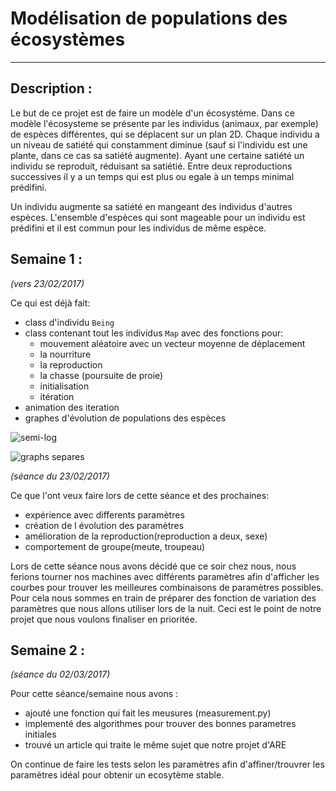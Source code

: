 # Modélisation de populations des écosystèmes
----------------------------------------------------------------------------

## Description :

Le but de ce projet est de faire un modèle d'un écosystème. Dans ce modèle l'écosysteme se présente par les individus (animaux, par exemple) de espèces différentes, qui se déplacent sur un plan 2D. Chaque individu a un niveau de satiété qui constamment diminue (sauf si l'individu est une plante, dans ce cas sa satiété augmente). Ayant une certaine satiété un individu se reproduit, réduisant sa satiétié. Entre deux reproductions successives il y a un temps qui est plus ou egale à un temps minimal prédifini.

Un individu augmente sa satiété en mangeant des individus d'autres espèces. L'ensemble d'espèces qui sont mageable pour un individu est prédifini et il est commun pour les individus de même espèce.

## Semaine 1 :
*(vers 23/02/2017)*

Ce qui est déjà fait:
* class d'individu <code>Being</code>
* class contenant tout les individus <code>Map</code> avec des fonctions pour:
  - mouvement aléatoire avec un vecteur moyenne de déplacement
  - la nourriture
  - la reproduction
  - la chasse (poursuite de proie)
  - initialisation
  - itération
* animation des iteration
* graphes d'évolution de populations des espèces

![semi-log](https://github.com/findooshka/ecosystem-model/blob/master/graphics/semi_log.png)

![graphs separes](https://github.com/findooshka/ecosystem-model/blob/master/graphics/separate.png)

*(séance du 23/02/2017)*

Ce que l'ont veux faire lors de cette séance et des prochaines:
* expérience avec differents paramètres
* création de l évolution des paramètres
* amélioration de la reproduction(reproduction a deux, sexe)
* comportement de groupe(meute, troupeau)


Lors de cette séance nous avons décidé que ce soir chez nous, nous ferions tourner nos machines avec différents paramètres afin d'afficher les courbes pour trouver les meilleures combinaisons de paramètres possibles. Pour cela nous sommes en train de préparer des fonction de variation des paramètres que nous allons utiliser lors de la nuit. Ceci est le point de notre projet que nous voulons finaliser en prioritée.

## Semaine 2 :
 *(séance du 02/03/2017)*
 
 Pour cette séance/semaine nous avons :
 * ajouté une fonction qui fait les meusures (measurement.py)
 * implementé des algorithmes pour trouver des bonnes parametres initiales
 * trouvé un article qui traite le même sujet que notre projet d'ARE
 
On continue de faire les tests selon les paramètres afin d'affiner/trouvrer les paramètres idéal pour obtenir un ecosytème stable.